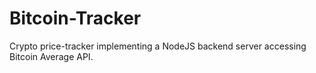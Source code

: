 # Bitcoin-Tracker
Crypto price-tracker implementing a NodeJS backend server accessing Bitcoin Average API.
